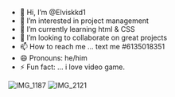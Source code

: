- 👋 Hi, I’m @Elviskkd1
- 👀 I’m interested in project management
- 🌱 I’m currently learning html & CSS
- 💞️ I’m looking to collaborate on great projects
- 📫 How to reach me ... text me #6135018351
- 😄 Pronouns: he/him
- ⚡ Fun fact: ... i love video game. 

<!---
Elviskkd1/Elviskkd1 is a ✨ special ✨ repository because its `README.md` (this file) appears on your GitHub profile.
You can click the Preview link to take a look at your changes.
--->
![IMG_1187](https://github.com/Elviskkd1/Elviskkd1/assets/160541398/cdac79e9-e5b3-48af-b16d-2797cc2f82ca)
![IMG_2121](https://github.com/Elviskkd1/Elviskkd1/assets/160541398/d36c9967-c14c-4a98-8d5b-274d3fce1223)
